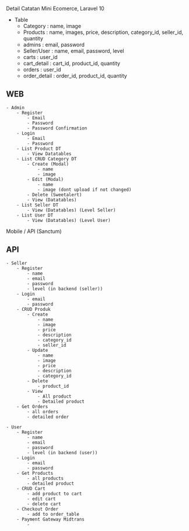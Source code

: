 Detail Catatan
Mini Ecomerce, Laravel 10
- Table
	- Category 		: name, image
	- Products 		: name, images, price, description, category_id, seller_id, quantity
	- admins 		: email, password
	- Seller/User 	: name, email, password, level
	- carts			: user_id
	- cart_detail	: cart_id, product_id, quantity
	- orders		: user_id
	- order_detail	: order_id, product_id, quantity

## WEB
	- Admin
		- Register
			- Email
			- Password
			- Password Confirmation
		- Login
			- Email
			- Password
		- List Product DT
			- View Datatables
		- List CRUD Category DT
			- Create (Modal)
				- name
				- image
			- Edit (Modal)
				- name
				- image (dont upload if not changed)
			- Delete (Sweetalert)
			- View (Datatables)
		- List Seller DT
			- View (Datatables) (Level Seller)
		- List User DT
			- View (Datatables) (Level User)
		
Mobile / API (Sanctum)
## API
	- Seller
		- Register
			- name
			- email
			- password
			- level (in backend (seller))
		- Login
			- email
			- password
		- CRUD Produk
			- Create
				- name
				- image
				- price
				- description
				- category_id
				- seller_id
			- Update
				- name
				- image
				- price
				- description
				- category_id
			- Delete
				- product_id
			- View
				- All product
				- Detailed product
		- Get Orders
			- all orders
			- detailed order
		
	- User
		- Register
			- name
			- email
			- password
			- level (in backend (user))
		- Login
			- email
			- password
		- Get Products
			- all products
			- detailed product
		- CRUD Cart
			- add product to cart
			- edit cart
			- delete cart
		- Checkout Order
			- add to order_table
		- Payment Gateway Midtrans
			- 